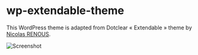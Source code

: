 wp-extendable-theme
===================

This WordPress theme is adapted from Dotclear « Extendable » theme by [Nicolas RENOUS](http://www.neodesign.fr/Themes/Dotclear_2/Extendable).

![Screenshot](https://raw.github.com/blat/wp-extendable-theme/master/screenshot.png)
